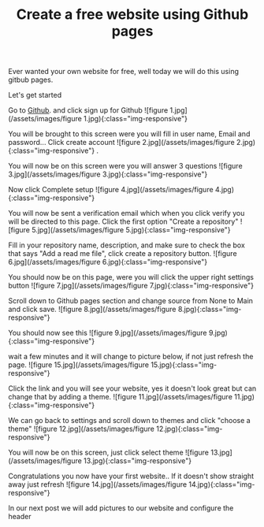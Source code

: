 ﻿---
title: Create a free website using Github pages 
feature_text: |
 # Fine Wine 
feature_image: assets/images/Home.jpg
excerpt: "Ever wanted your own website for free, well today we will do this using gitbub pages."
---


Ever wanted your own website for free, well today we will do this using gitbub pages.

   Let's get started

Go to <a href="https://github.com">Github</a>. and click sign up for Github ![figure 1.jpg](/assets/images/figure 1.jpg){:class="img-responsive"}

You will be brought to this screen were you will fill in user name, Email and password... Click create account  ![figure 2.jpg](/assets/images/figure 2.jpg){:class="img-responsive"} . 

  
You will now be on this screen were you will answer 3 questions 
![figure 3.jpg](/assets/images/figure 3.jpg){:class="img-responsive"} 

Now click Complete setup ![figure 4.jpg](/assets/images/figure 4.jpg){:class="img-responsive"}
 
You will now be sent a verification email which when you click verify you will be directed to this page. Click the first option "Create a repository" ![figure 5.jpg](/assets/images/figure 5.jpg){:class="img-responsive"} 
  

Fill in your repository name, description, and make sure to check the box that says "Add a read me file", click create a repository button.  ![figure 6.jpg](/assets/images/figure 6.jpg){:class="img-responsive"}  

You should now be on this page, were you will click the upper right settings button ![figure 7.jpg](/assets/images/figure 7.jpg){:class="img-responsive"} 

Scroll down to Github pages section and change source from None to Main and click save.  ![figure 8.jpg](/assets/images/figure 8.jpg){:class="img-responsive"} 

You should now see this ![figure 9.jpg](/assets/images/figure 9.jpg){:class="img-responsive"} 

wait a few minutes and it will change to picture below, if not just refresh the page.  ![figure 15.jpg](/assets/images/figure 15.jpg){:class="img-responsive"}  

Click the link and you will see your website, yes it doesn't look great but can change that by adding a theme.  ![figure 11.jpg](/assets/images/figure 11.jpg){:class="img-responsive"} 

We can go back to settings and scroll down to themes and click "choose a theme"  ![figure 12.jpg](/assets/images/figure 12.jpg){:class="img-responsive"} 

You will now be on this screen, just click select theme ![figure 13.jpg](/assets/images/figure 13.jpg){:class="img-responsive"} 

 
Congratulations you now have your first website.. If it doesn't show straight away just refresh ![figure 14.jpg](/assets/images/figure 14.jpg){:class="img-responsive"} 

In our next post we will add pictures to our website and configure the header 



<script src="https://utteranc.es/client.js"
        repo="neil344/neil344.github.io" 
        issue-term="pathname"
        theme="github-light"
        label="comment"
        crossorigin="anonymous"
        async>
</script> 
